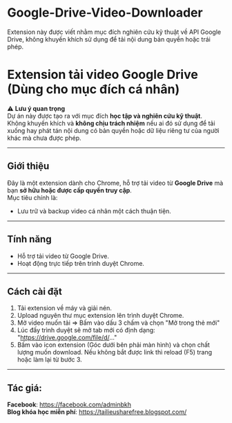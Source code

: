 # Google-Drive-Video-Downloader
Extension này được viết nhằm mục đích nghiên cứu kỹ thuật về API Google Drive, không khuyến khích sử dụng để tải nội dung bản quyền hoặc trái phép.

# Extension tải video Google Drive (Dùng cho mục đích cá nhân)

⚠️ **Lưu ý quan trọng**  
Dự án này được tạo ra với mục đích **học tập và nghiên cứu kỹ thuật**.  
Không khuyến khích và **không chịu trách nhiệm** nếu ai đó sử dụng để tải xuống hay phát tán nội dung có bản quyền hoặc dữ liệu riêng tư của người khác mà chưa được phép.

---

## Giới thiệu
Đây là một extension dành cho Chrome, hỗ trợ tải video từ **Google Drive** mà bạn **sở hữu hoặc được cấp quyền truy cập**.  
Mục tiêu chính là:
- Lưu trữ và backup video cá nhân một cách thuận tiện.  

---

## Tính năng
- Hỗ trợ tải video từ Google Drive.  
- Hoạt động trực tiếp trên trình duyệt Chrome.

---

## Cách cài đặt
1. Tải extension về máy và giải nén.
2. Upload nguyên thư mục extension lên trình duyệt Chrome.
3. Mở video muốn tải => Bấm vào dấu 3 chấm và chọn "Mở trong thẻ mới"
4. Lúc đấy trình duyệt sẽ mở tab mới có định dạng: "https://drive.google.com/file/d/..."
5. Bấm vào icon extension (Góc dưới bên phải màn hình) và chọn chất lượng muốn download. Nếu không bắt được link thì reload (F5) trang hoặc làm lại từ bước 3.

---

## Tác giá:
**Facebook**: https://facebook.com/adminbkh  
**Blog khóa học miễn phí**: https://tailieusharefree.blogspot.com/

